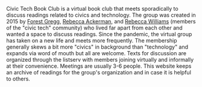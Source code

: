 Civic Tech Book Club is a virtual book club that meets sporadically to discuss readings related to civics and technology. The group was created in 2015 by [Forest Gregg](https://github.com/fgregg), [Rebecca Ackerman](https://github.com/rcackerman), and [Rebecca Williams](https://github.com/rebeccawilliam) (members of the "civic tech" community) who lived far apart from each other and wanted a space to discuss readings. Since the pandemic, the virtual group has taken on a new life and meets more frequently. The membership generally skews a bit more "civics" in background than "technology" and expands via word of mouth but all are welcome. Texts for discussion are organized through the listserv with members joining virtually and informally at their convenience. Meetings are usually 3-6 people. This website keeps an archive of readings for the group's organization and in case it is helpful to others.
